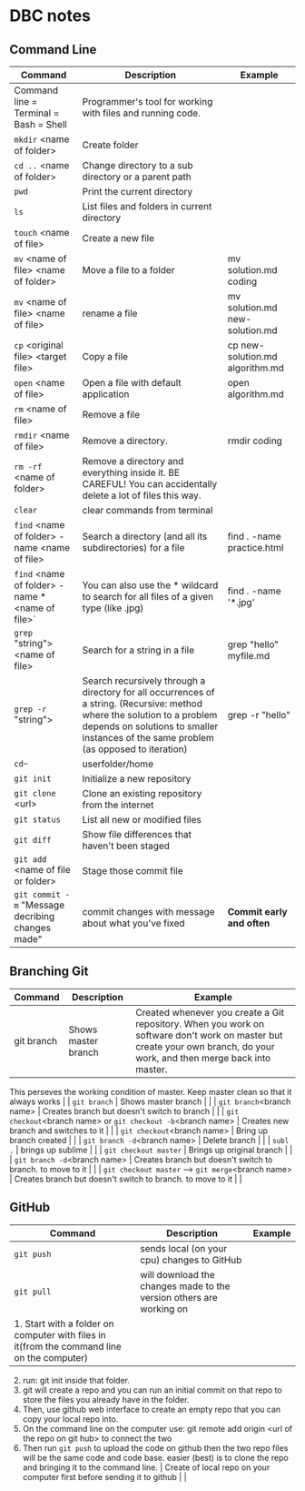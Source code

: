 # DBC notes

## Command Line
| Command | Description | Example |
| --- | --- | -- |
|  Command line = Terminal = Bash = Shell | Programmer's tool for working with files and running code.| |
| `mkdir` \<name of folder\> | Create folder | |
| `cd ..` \<name of folder\> | Change directory to a sub directory or a parent path | |
| `pwd` | Print the current directory | |
| `ls` | List files and folders in current directory | |
| `touch` \<name of file\>  | Create a new file | |
| `mv` \<name of file\>  \<name of folder\>  | Move a file to a folder | mv solution.md coding |
| `mv` \<name of file\>  \<name of file\>  | rename a file | mv solution.md new-solution.md |
| `cp` \<original file\>  \<target file\>  | Copy a file | cp new-solution.md algorithm.md|
| `open` \<name of file\> | Open a file with default application | open algorithm.md |
| `rm` \<name of file\> | Remove a file | |
| `rmdir` \<name of file\> | Remove a directory. | rmdir coding |
  | `rm -rf` \<name of folder\> | Remove a directory and everything inside it. BE CAREFUL! You can accidentally delete a lot of files this way. | |
| `clear` | clear commands from terminal | |
| `find` \<name of folder\> -name \<name of file\> | Search a directory (and all its subdirectories) for a file | find . -name practice.html |
| `find` \<name of folder\> -name \*<name of file\>` | You can also use the * wildcard to search for all files of a given type (like .jpg) | find . -name '*.jpg' |
| `grep` \"string"\> \<name of file\> | Search for a string in a file | grep "hello" myfile.md |
| `grep -r` \"string"\> | Search recursively through a directory for all occurrences of a string. (Recursive: method where the solution to a problem depends on solutions to smaller instances of the same problem (as opposed to iteration) | grep -r "hello"  |
| `cd~` | userfolder/home | |
| `git init` | Initialize a new repository | |
| `git clone` \<url\> | Clone an existing repository from the internet | |
| `git status` | List all new or modified files | |
| `git diff` | Show file differences that haven't been staged | |
| `git add` \<name of file or folder\> | Stage those commit file | |
| `git commit -m` "Message decribing changes made" | commit changes with message about what you've fixed |**Commit early and often** |

## Branching Git
| Command | Description | Example |
| --- | --- | -- |
| git branch | Shows master branch | Created whenever you create a Git repository. When you work on software don't work on master but create your own branch, do your work, and then merge back into master.
This perseves the working condition of master.
Keep master clean so that it always works |
| `git branch` | Shows master branch | |
| `git branch`\<branch name\> | Creates branch but doesn't switch to branch | |
| `git checkout`\<branch name\> or `git checkout -b`\<branch name\> | Creates new branch and switches to it | |
| `git checkout`\<branch name\> | Bring up branch created | |
| `git branch -d`\<branch name\> | Delete branch | |
| `subl .` | brings up sublime | |
| `git checkout master` | Brings up original branch | |
| `git branch -d`\<branch name\> | Creates branch but doesn't switch to branch. to move to it | |
| `git checkout master` --> `git merge`\<branch name\>  | Creates branch but doesn't switch to branch. to move to it | |

## GitHub
| Command | Description | Example |
| --- | --- | -- |
| `git push` | sends local (on your cpu) changes to GitHub | |
| `git pull` | will download the changes made to the version others are working on | |
| 1. Start with a folder on computer with files in it(from the command line on the computer)
2. run: git init inside that folder.
3. git will create a repo and you can run an initial commit on that repo to store the files you already have in the folder.
4. Then, use github web interface to create an empty repo that you can copy your local repo into.
5. On the command line on the computer use: git remote add origin \<url of the repo on git hub\> to connect the two
6. Then run `git push` to upload the code on github then the two repo files will be the same code and code base. easier (best) is to clone the repo and bringing it to the command line. | Create of local repo on your computer first before sending it to github | |